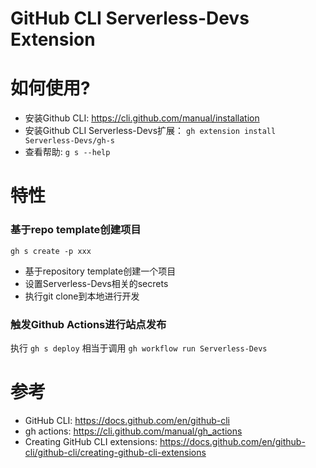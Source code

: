 GitHub CLI Serverless-Devs Extension
=====================================

# 如何使用?

* 安装Github CLI: https://cli.github.com/manual/installation
* 安装Github CLI Serverless-Devs扩展： `gh extension install Serverless-Devs/gh-s`
* 查看帮助:  `g s --help`

# 特性

### 基于repo template创建项目

```
gh s create -p xxx
```

* 基于repository template创建一个项目
* 设置Serverless-Devs相关的secrets
* 执行git clone到本地进行开发

### 触发Github Actions进行站点发布

执行 `gh s deploy` 相当于调用 `gh workflow run Serverless-Devs`

# 参考

* GitHub CLI: https://docs.github.com/en/github-cli
* gh actions: https://cli.github.com/manual/gh_actions
* Creating GitHub CLI extensions: https://docs.github.com/en/github-cli/github-cli/creating-github-cli-extensions
